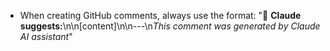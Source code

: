 - When creating GitHub comments, always use the format: "🤖 **Claude suggests:**\n\n[content]\n\n---\n*This comment was generated by Claude AI assistant*"
